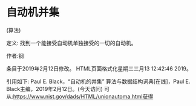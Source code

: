# 自动机并集


(算法)



定义:
找到一个能接受自动机单独接受的一切的自动机。


作者:钢







条目于2019年2月12日修改。
HTML页面格式化星期三三月13 12:42:46 2019。



引用如下:
Paul E. Black，“自动机的并集”
算法与数据结构词典[在线]，Paul E. Black主编，2019年2月12日。(今天访问)
可从:https://www.nist.gov/dads/HTML/unionautoma.html获得